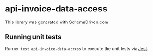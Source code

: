 
# api-invoice-data-access

This library was generated with SchemaDriven.com

## Running unit tests

Run `nx test api-invoice-data-access` to execute the unit tests via [Jest](https://jestjs.io).

